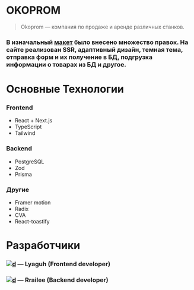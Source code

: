 # OKOPROM

> Okoprom — компания по продаже и аренде различных станков.

### В изначальный [макет](https://www.figma.com/design/HAORuONrRGGc61zJd6jK3C/Окопром?t=wx0DACMwOQBmCZ8e-0) было внесено множество правок. На сайте реализован SSR, адаптивный дизайн, темная тема, отправка форм и их получение в БД, подгрузка информации о товарах из БД и другое.

# Основные Технологии

### Frontend

- React + Next.js
- TypeScript
- Tailwind

### Backend

- PostgreSQL
- Zod
- Prisma

### Другие

- Framer motion
- Radix
- CVA
- React-toastify




# Разработчики
### [![d](https://avatars.githubusercontent.com/u/91676348?v=4&size=64)](https://github.com/Lyaguh21) — Lyaguh (Frontend developer)

### [![d](https://avatars.githubusercontent.com/u/192585257?v=4&size=64)](https://github.com/Rrailee) — Rrailee (Backend developer)
